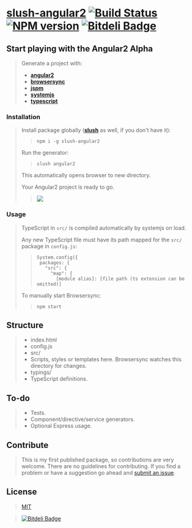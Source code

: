 [slush-angular2](https://www.npmjs.com/package/slush-angular2) [![Build Status](https://travis-ci.org/TheVelourFog/slush-angular2.svg?branch=master)](https://travis-ci.org/TheVelourFog/slush-angular2) [![NPM version](https://badge-me.herokuapp.com/api/npm/slush-angular2.png)](http://badges.enytc.com/for/npm/slush-angular2) [![Bitdeli Badge](https://d2weczhvl823v0.cloudfront.net/TheVelourFog/slush-angular2/trend.png)](https://bitdeli.com/free "Bitdeli Badge")
==============

## Start playing with the Angular2 Alpha
>Generate a project with:
>* **[angular2](https://www.npmjs.com/package/angular2)**
>* **[browsersync](https://www.npmjs.com/package/browser-sync)**
>* **[jspm](https://www.jspm.io)**
>* **[systemjs](https://www.npmjs.com/package/systemjs)**
>* **[typescript](https://typescriptlang.org)**

### Installation
>Install package globally (**[slush](https://www.npmjs.com/package/slush)** as well, if you don't have it):
>>`npm i -g slush-angular2`
>
>Run the generator:
>>`slush angular2`
>
>This automatically opens browser to new directory. 
>
>Your Angular2 project is ready to go.
>
>>![](http://i.imgur.com/85O2cvX.gif)

### Usage
>TypeScript in `src/` is compiled automatically by systemjs on load.
>
>Any new TypeScript file must have its path mapped for the `src/` package  in `config.js`:
>>```
>>System.config({
>>	packages: {
>>	  "src": {
>>	    "map": {
>>	      [module alias]: [file path (ts extension can be omitted)]
>>```
>
>To manually start Browsersync:
>>`npm start`

## Structure

>* index.html
>* config.js
>* src/
>  * Scripts, styles or templates here. Browsersync watches this directory for changes.
>* typings/
>  * TypeScript definitions.

## To-do
	
>* Tests.
>* Component/directive/service generators.
>* Optional Express usage.
	

## Contribute

>This is my first published package, so contributions are very welcome. There are no guidelines for contributing. If you find a problem or have a suggestion go ahead and [submit an issue](https://github.com/thevelourfog/slush-angular2/issues).

## License

>[MIT](https://github.com/thevelourfog/slush-angular2/blob/master/LICENSE)

>[![Bitdeli Badge](https://d2weczhvl823v0.cloudfront.net/TheVelourFog/slush-angular2/trend.png)](https://bitdeli.com/free "Bitdeli Badge")

